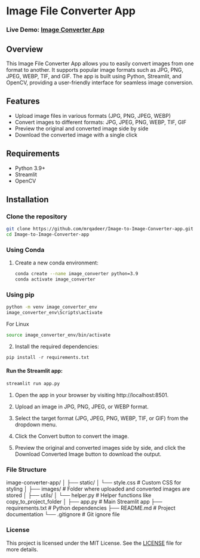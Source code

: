 # Image File Converter App

### Live Demo: [Image Converter App](https://image-to-image-coverter-app.streamlit.app/)

## Overview

This Image File Converter App allows you to easily convert images from one format to another. It supports popular image formats such as JPG, PNG, JPEG, WEBP, TIF, and GIF. The app is built using Python, Streamlit, and OpenCV, providing a user-friendly interface for seamless image conversion.

## Features

- Upload image files in various formats (JPG, PNG, JPEG, WEBP)
- Convert images to different formats: JPG, JPEG, PNG, WEBP, TIF, GIF
- Preview the original and converted image side by side
- Download the converted image with a single click

## Requirements

- Python 3.9+
- Streamlit
- OpenCV

## Installation
### Clone the repository

```bash
git clone https://github.com/mrqadeer/Image-to-Image-Converter-app.git
cd Image-to-Image-Converter-app
```
### Using Conda

1. Create a new conda environment:

   ```bash
   conda create --name image_converter python=3.9
   conda activate image_converter
   ```
### Using pip
```bash
python -m venv image_converter_env
image_converter_env\Scripts\activate
```
For Linux
```bash
source image_converter_env/bin/activate 
``` 

2. Install the required dependencies:

```python
pip install -r requirements.txt
```
#### Run the Streamlit app:
```bash
streamlit run app.py
```
1. Open the app in your browser by visiting http://localhost:8501.

2. Upload an image in JPG, PNG, JPEG, or WEBP format.

3. Select the target format (JPG, JPEG, PNG, WEBP, TIF, or GIF) from the dropdown menu.

4. Click the Convert button to convert the image.

5. Preview the original and converted images side by side, and click the Download Converted Image button to download the output.
### File Structure
image-converter-app/
│
├── static/
│   └── style.css               # Custom CSS for styling
│
├── images/                     # Folder where uploaded and converted images are stored
│
├── utils/
│   └── helper.py               # Helper functions like copy_to_project_folder
│
├── app.py                      # Main Streamlit app
├── requirements.txt            # Python dependencies
├── README.md                   # Project documentation
└── .gitignore                  # Git ignore file
### License
This project is licensed under the MIT License. See the [LICENSE](LICENSE) file for more details.
